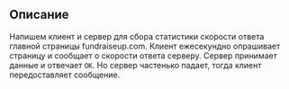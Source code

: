 ## Описание

Напишем клиент и сервер для сбора статистики скорости ответа главной страницы fundraiseup.com. Клиент ежесекундно опрашивает страницу и сообщает о скорости ответа серверу. Сервер принимает данные и отвечает `OK`. Но сервер частенько падает, тогда клиент передоставляет сообщение.
